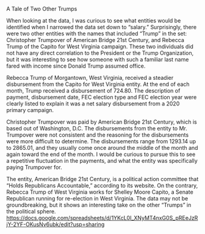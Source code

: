 
A Tale of Two Other Trumps

When looking at the data, I was curious to see what entities would be identified when I narrowed the data set down to “salary.” Surprisingly, there were two other entities with the names that included “Trump” in the set: Christopher Trumpover of American Bridge 21st Century, and Rebecca Trump of the Capito for West Virginia campaign. These two individuals did not have any direct correlation to the President or the Trump Organization, but it was interesting to see how someone with such a familiar last name fared with income since Donald Trump assumed office. 

Rebecca Trump of Morgantown, West Virginia, received a steadier disbursement from the Capito for West Virginia entity. At the end of each month, Trump received a disbursement of 724.80. The description of payment, disbursement date, FEC election type and FEC election year were clearly listed to explain it was a net salary disbursement from a 2020 primary campaign. 

Christopher Trumpover was paid by American Bridge 21st Century, which is based out of Washington, D.C. The disbursements from the entity to Mr. Trumpover were not consistent and the reasoning for the disbursements were more difficult to determine. The disbursements range from 1293.14 up to 2865.01, and they usually come once around the middle of the month and again toward the end of the month. I would be curious to pursue this to see a repetitive fluctuation in the payments, and what the entity was specifically paying Trumpover for. 

The entity, American Bridge 21st Century, is a political action committee that “Holds Republicans Accountable,” according to its website. On the contrary, Rebecca Trump of West Virginia works for Shelley Moore Capito, a Senate Republican running for re-election in West Virginia. The data may not be groundbreaking, but it shows an interesting take on the other “Trumps” in the political sphere. 
https://docs.google.com/spreadsheets/d/1YKcL0I_XNyMT4nxG0S_pREeJzRjY-2YF-OKusNv6ubk/edit?usp=sharing
